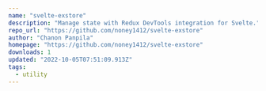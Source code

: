 ```yaml
---
name: "svelte-exstore"
description: "Manage state with Redux DevTools integration for Svelte."
repo_url: "https://github.com/noney1412/svelte-exstore"
author: "Chanon Panpila"
homepage: "https://github.com/noney1412/svelte-exstore"
downloads: 1
updated: "2022-10-05T07:51:09.913Z"
tags: 
  - utility
---
```

